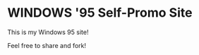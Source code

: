 WINDOWS '95 Self-Promo Site
=================
This is my Windows 95 site!

Feel free to share and fork!

